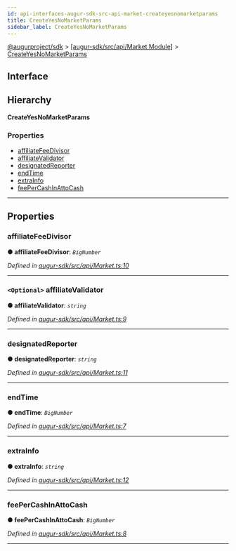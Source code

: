 ```yaml
---
id: api-interfaces-augur-sdk-src-api-market-createyesnomarketparams
title: CreateYesNoMarketParams
sidebar_label: CreateYesNoMarketParams
---
```


[@augurproject/sdk](api-readme.md) > [[augur-sdk/src/api/Market Module]](api-modules-augur-sdk-src-api-market-module.md) > [CreateYesNoMarketParams](api-interfaces-augur-sdk-src-api-market-createyesnomarketparams.md)

## Interface

## Hierarchy

**CreateYesNoMarketParams**

### Properties

* [affiliateFeeDivisor](api-interfaces-augur-sdk-src-api-market-createyesnomarketparams.md#affiliatefeedivisor)
* [affiliateValidator](api-interfaces-augur-sdk-src-api-market-createyesnomarketparams.md#affiliatevalidator)
* [designatedReporter](api-interfaces-augur-sdk-src-api-market-createyesnomarketparams.md#designatedreporter)
* [endTime](api-interfaces-augur-sdk-src-api-market-createyesnomarketparams.md#endtime)
* [extraInfo](api-interfaces-augur-sdk-src-api-market-createyesnomarketparams.md#extrainfo)
* [feePerCashInAttoCash](api-interfaces-augur-sdk-src-api-market-createyesnomarketparams.md#feepercashinattocash)

---

## Properties

<a id="affiliatefeedivisor"></a>

###  affiliateFeeDivisor

**● affiliateFeeDivisor**: *`BigNumber`*

*Defined in [augur-sdk/src/api/Market.ts:10](https://github.com/AugurProject/augur/blob/3727cd4ec9/packages/augur-sdk/src/api/Market.ts#L10)*

___
<a id="affiliatevalidator"></a>

### `<Optional>` affiliateValidator

**● affiliateValidator**: *`string`*

*Defined in [augur-sdk/src/api/Market.ts:9](https://github.com/AugurProject/augur/blob/3727cd4ec9/packages/augur-sdk/src/api/Market.ts#L9)*

___
<a id="designatedreporter"></a>

###  designatedReporter

**● designatedReporter**: *`string`*

*Defined in [augur-sdk/src/api/Market.ts:11](https://github.com/AugurProject/augur/blob/3727cd4ec9/packages/augur-sdk/src/api/Market.ts#L11)*

___
<a id="endtime"></a>

###  endTime

**● endTime**: *`BigNumber`*

*Defined in [augur-sdk/src/api/Market.ts:7](https://github.com/AugurProject/augur/blob/3727cd4ec9/packages/augur-sdk/src/api/Market.ts#L7)*

___
<a id="extrainfo"></a>

###  extraInfo

**● extraInfo**: *`string`*

*Defined in [augur-sdk/src/api/Market.ts:12](https://github.com/AugurProject/augur/blob/3727cd4ec9/packages/augur-sdk/src/api/Market.ts#L12)*

___
<a id="feepercashinattocash"></a>

###  feePerCashInAttoCash

**● feePerCashInAttoCash**: *`BigNumber`*

*Defined in [augur-sdk/src/api/Market.ts:8](https://github.com/AugurProject/augur/blob/3727cd4ec9/packages/augur-sdk/src/api/Market.ts#L8)*

___

